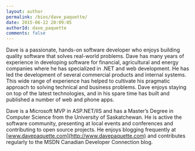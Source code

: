 ```yaml
---
layout: author
permalink: /bios/dave_paquette/
date: 2015-06-22 20:09:05
authorId: dave_paquette
comments: false
---
```


Dave is a passionate, hands-on software developer who enjoys building quality software that solves real-world problems. Dave has many years of experience in developing software for financial, agricultural and energy companies where he has specialized in .NET and web development. He has led the development of several commercial products and internal systems. This wide range of experience has helped to cultivate his pragmatic approach to solving technical and business problems. Dave enjoys staying on top of the latest technologies, and in his spare time has built and published a number of web and phone apps.

Dave is a Microsoft MVP in ASP.NET/IIS and has a Master’s Degree in Computer Science from the University of Saskatchewan. He is active the software community, presenting at local events and conferences and contributing to open source projects. He enjoys blogging frequently at [www.davepaquette.com](http://www.davepaquette.com) and contributes regularly to the MSDN Canadian Developer Connection blog.
